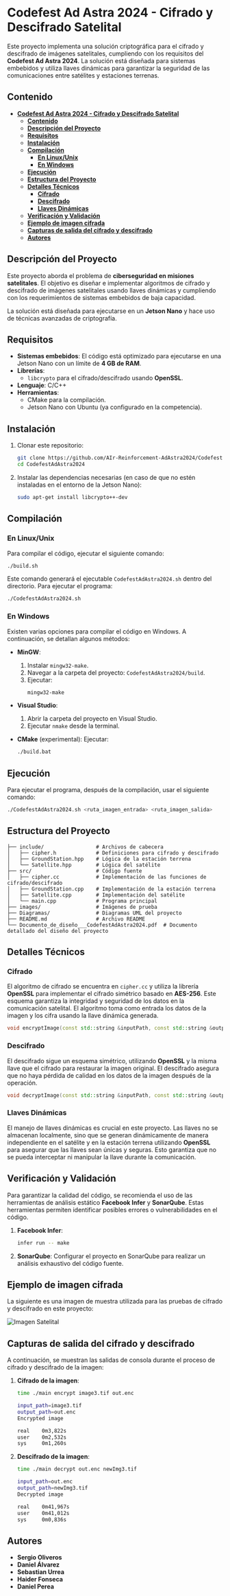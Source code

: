 # **Codefest Ad Astra 2024 - Cifrado y Descifrado Satelital**

Este proyecto implementa una solución criptográfica para el cifrado y descifrado de imágenes satelitales, cumpliendo con los requisitos del **Codefest Ad Astra 2024**. La solución está diseñada para sistemas embebidos y utiliza llaves dinámicas para garantizar la seguridad de las comunicaciones entre satélites y estaciones terrenas.

## **Contenido**

- [**Codefest Ad Astra 2024 - Cifrado y Descifrado Satelital**](#codefest-ad-astra-2024---cifrado-y-descifrado-satelital)
  - [**Contenido**](#contenido)
  - [**Descripción del Proyecto**](#descripción-del-proyecto)
  - [**Requisitos**](#requisitos)
  - [**Instalación**](#instalación)
  - [**Compilación**](#compilación)
    - [**En Linux/Unix**](#en-linuxunix)
    - [**En Windows**](#en-windows)
  - [**Ejecución**](#ejecución)
  - [**Estructura del Proyecto**](#estructura-del-proyecto)
  - [**Detalles Técnicos**](#detalles-técnicos)
    - [**Cifrado**](#cifrado)
    - [**Descifrado**](#descifrado)
    - [**Llaves Dinámicas**](#llaves-dinámicas)
  - [**Verificación y Validación**](#verificación-y-validación)
  - [**Ejemplo de imagen cifrada**](#ejemplo-de-imagen-cifrada)
  - [**Capturas de salida del cifrado y descifrado**](#capturas-de-salida-del-cifrado-y-descifrado)
  - [**Autores**](#autores)


## **Descripción del Proyecto**

Este proyecto aborda el problema de **ciberseguridad en misiones satelitales**. El objetivo es diseñar e implementar algoritmos de cifrado y descifrado de imágenes satelitales usando llaves dinámicas y cumpliendo con los requerimientos de sistemas embebidos de baja capacidad.

La solución está diseñada para ejecutarse en un **Jetson Nano** y hace uso de técnicas avanzadas de criptografía.

## **Requisitos**

- **Sistemas embebidos**: El código está optimizado para ejecutarse en una Jetson Nano con un límite de **4 GB de RAM**.
- **Librerías**:
  - `libcrypto` para el cifrado/descifrado usando **OpenSSL**.
- **Lenguaje**: C/C++
- **Herramientas**: 
  - CMake para la compilación.
  - Jetson Nano con Ubuntu (ya configurado en la competencia).

## **Instalación**

1. Clonar este repositorio:
   ```bash
   git clone https://github.com/AIr-Reinforcement-AdAstra2024/CodefestAdAstra2024
   cd CodefestAdAstra2024
   ```

2. Instalar las dependencias necesarias (en caso de que no estén instaladas en el entorno de la Jetson Nano):
   ```bash
   sudo apt-get install libcrypto++-dev
   ```

## **Compilación**

### **En Linux/Unix**

Para compilar el código, ejecutar el siguiente comando:

```bash
./build.sh
```

Este comando generará el ejecutable `CodefestAdAstra2024.sh` dentro del directorio. Para ejecutar el programa:

```bash
./CodefestAdAstra2024.sh
```

### **En Windows**

Existen varias opciones para compilar el código en Windows. A continuación, se detallan algunos métodos:

- **MinGW**:
  1. Instalar `mingw32-make`.
  2. Navegar a la carpeta del proyecto: `CodefestAdAstra2024/build`.
  3. Ejecutar:
     ```bash
     mingw32-make
     ```

- **Visual Studio**:
  1. Abrir la carpeta del proyecto en Visual Studio.
  2. Ejecutar `nmake` desde la terminal.

- **CMake** (experimental):
  Ejecutar:
  ```bash
  ./build.bat
  ```

## **Ejecución**

Para ejecutar el programa, después de la compilación, usar el siguiente comando:

```bash
./CodefestAdAstra2024.sh <ruta_imagen_entrada> <ruta_imagen_salida>
```

## **Estructura del Proyecto**

```plaintext
├── include/                 # Archivos de cabecera
│   ├── cipher.h             # Definiciones para cifrado y descifrado
│   ├── GroundStation.hpp    # Lógica de la estación terrena
│   └── Satellite.hpp        # Lógica del satélite
├── src/                     # Código fuente
│   ├── cipher.cc            # Implementación de las funciones de cifrado/descifrado
│   ├── GroundStation.cpp    # Implementación de la estación terrena
│   ├── Satellite.cpp        # Implementación del satélite
│   └── main.cpp             # Programa principal
├── images/                  # Imágenes de prueba
├── Diagramas/               # Diagramas UML del proyecto
├── README.md                # Archivo README
└── Documento_de_diseño___CodefestAdAstra2024.pdf  # Documento detallado del diseño del proyecto
```

## **Detalles Técnicos**

### **Cifrado**

El algoritmo de cifrado se encuentra en `cipher.cc` y utiliza la librería **OpenSSL** para implementar el cifrado simétrico basado en **AES-256**. Este esquema garantiza la integridad y seguridad de los datos en la comunicación satelital. El algoritmo toma como entrada los datos de la imagen y los cifra usando la llave dinámica generada.

```cpp
void encryptImage(const std::string &inputPath, const std::string &outputPath);
```

### **Descifrado**

El descifrado sigue un esquema simétrico, utilizando **OpenSSL** y la misma llave que el cifrado para restaurar la imagen original. El descifrado asegura que no haya pérdida de calidad en los datos de la imagen después de la operación.

```cpp
void decryptImage(const std::string &inputPath, const std::string &outputPath);
```

### **Llaves Dinámicas**

El manejo de llaves dinámicas es crucial en este proyecto. Las llaves no se almacenan localmente, sino que se generan dinámicamente de manera independiente en el satélite y en la estación terrena utilizando **OpenSSL** para asegurar que las llaves sean únicas y seguras. Esto garantiza que no se pueda interceptar ni manipular la llave durante la comunicación.

## **Verificación y Validación**

Para garantizar la calidad del código, se recomienda el uso de las herramientas de análisis estático **Facebook Infer** y **SonarQube**. Estas herramientas permiten identificar posibles errores o vulnerabilidades en el código.

1. **Facebook Infer**:
   ```bash
   infer run -- make
   ```

2. **SonarQube**:
   Configurar el proyecto en SonarQube para realizar un análisis exhaustivo del código fuente.


## **Ejemplo de imagen cifrada**

La siguiente es una imagen de muestra utilizada para las pruebas de cifrado y descifrado en este proyecto:

![Imagen Satelital](Imagen.jpg)

## **Capturas de salida del cifrado y descifrado**

A continuación, se muestran las salidas de consola durante el proceso de cifrado y descifrado de la imagen:

1. **Cifrado de la imagen**:
   ```bash
   time ./main encrypt image3.tif out.enc
   
   input_path=image3.tif
   output_path=out.enc
   Encrypted image
   
   real    0m3,822s
   user    0m2,532s
   sys     0m1,260s
   ```

2. **Descifrado de la imagen**:
   ```bash
   time ./main decrypt out.enc newImg3.tif
   
   input_path=out.enc
   output_path=newImg3.tif
   Decrypted image
   
   real    0m41,967s
   user    0m41,012s
   sys     0m0,836s
   ```

## **Autores**

- **Sergio Oliveros**
- **Daniel Álvarez**
- **Sebastian Urrea**
- **Haider Fonseca**
- **Daniel Perea**
